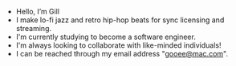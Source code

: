 - Hello, I’m Gill
- I make lo-fi jazz and retro hip-hop beats for sync licensing and streaming.
- I'm currently studying to become a software engineer.
- I'm always looking to collaborate with like-minded individuals!
- I can be reached through my email address "gooee@mac.com".
